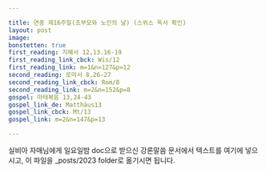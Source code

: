 ```yaml
---

title: 연중 제16주일(조부모와 노인의 날) (스위스 독서 확인)
layout: post 
image: 
bonstetten: true
first_reading: 지혜서 12,13.16-19
first_reading_link_cbck: Wis/12
first_reading_link: m=1&n=127&p=12
second_reading: 로마서 8,26-27
second_reading_link_cbck: Rom/8
second_reading_link: m=2&n=152&p=8
gospel: 마태복음 13,24-43
gospel_link_de: Matthäus13
gospel_link_cbck: Mt/13
gospel_link: m=2&n=147&p=13

---
```



실비아 자매님에게 일요일밤 doc으로 받으신
강론말씀 문서에서
텍스트를 여기에 넣으시고,
이 파일을 _posts/2023 folder로 옮기시면 됩니다.
